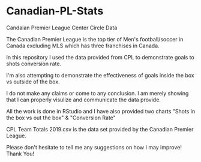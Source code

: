 # Canadian-PL-Stats

Candaian Premier League Center Circle Data

The Canadian Premier League is the top tier of Men's football/soccer in Canada excluding MLS which has three franchises in Canada.

In this repository I used the data provided from CPL to demonstrate goals to shots conversion rate.

I'm also attempting to demonstrate the effectiveness of goals inside the box vs outside of the box.

I do not make any claims or come to any conclusion. I am merely showing that I can properly visulize and communicate the data provide.

All the work is done in RStudio and I have also provided two charts "Shots in the box vs out the box" & "Conversion Rate"

CPL Team Totals 2019.csv is the data set provided by the Canadian Premier League.

Please don't hesitate to tell me any suggestions on how I may improve! Thank You!


